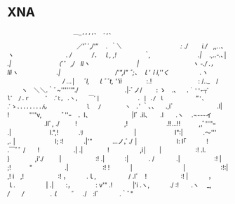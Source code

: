 XNA
===


                         ＿_,,,,、 .,、
　　　　　　　　　　 　／'ﾞ´,_/'″　 . ｀＼
　　　　　　　　　 : ./ 　　i./　,,..、　　　 ヽ
　　　　　　　　 . /　　　 /．　ｌ, ,!　　　　 ｀,
　 　 　 　 　 　.| 　.,..‐.､│　 　 　　　　 　.|
　 　 　 　 　 　（´゛ ,/　llヽ 　　 　 　 　 　 |
　　　 　 　 　 　 ヽ -./ .， lliヽ　　　　　　 .|
　　 　 　 　 　 　 /'",i" ﾞ;、 ｌ'ｉi,''く　　　　　.ヽ
　　　　　　　　　/ ...│　 ﾞl,　 ｌﾞﾞt, ''ii_　　　　:.!
　　　　　　　 : /.._　/ 　 　ヽ　＼＼.｀ﾞ~''''''"./
　　　　　　　 .|-ﾞノ/　　 : ゝ　.､　` .｀''←┬゛
　 　 　 　 　 lﾞ　/.ｒ　　　゛ .ﾞﾋ, .ヽ,　　￣ﾞ|
　　　　　　 . | ./ ｌ　　　　　　”'､ .ﾞゝ........ん
　　　　　　　l　 /　　　　 ヽ　.`' ｀､、 　.,i゛
　　　　　　 .l|　 !　　　 ''''v,　　　 ﾞ''ｰ　．l、
　　　　　　 |lﾞ .il、　　.l　　.ヽ　 .¬---イ
　　　　　　.llﾞ, ./ 　　 !　 　 　 　 　 　 ,!
　　　　　　.!!...!!　　　,,ﾞ''''ｰ　　　　　　 .|
　　　　　　l.",!　　　 .ﾘ　　　　　　　　 |
　　　　　　l":|　　　 .〜'''　　　　 　,. │
　　　　　　l; :!　　　 .|'"　　 　...ノ,ﾞ./ │
　　　　　　l: l｢　　　 !　　　 .￣ﾞﾞ /　　!
　　　　　 .| .|　　　　!　　　　　,i│　　|
　　　　　 :! .l.　　　 ｝　　　　,i'./ 　　 |
　　　　　 :! .|　　　 :|　　　 . / 　　　 .|
　　　　　 :! |　　　 ;!　　　"　　　　 　.|
　　　　　 :! !　　　 │　　　　　　　　│
　　　　　 :!:|　　 　 　 　 　 　 　 ,! i　,!
　　　　　 :! ，　　　 .ｌ,　　　　　 / .lﾞ　!
　　　　　 :! |　　　 ， ｌ.　　　　　| .|　　:，
　　　 : v'" .!　　　 |'i .ヽ,　　　 ./ :!　　.ヽ
　_,　_/　　/ 　　　　.ｌ　　゛　._/　:lﾞ　　　 .｀ﾞ" 
